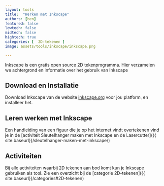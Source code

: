 ```yaml
---
layout: tools 
title:  "Werken met Inkscape"
authors: [ben]
featured: false
lowtech: false
midtech: false
hightech: true
categories: [  2D-tekenen ]
image: assets/tools/inkscape/inkscape.png

---
```


Inkscape is een gratis open source 2D tekenprogramma. Hier verzamelen we achtergrond en informatie over het gebruik van Inkscape

## Download en Installatie

Download Inkscape van de website [inkscape.org](https://inkscape.org/) voor jou platform, en installeer het. 

## Leren werken met Inkscape

Een handleiding van een figuur die je op het internet vindt overtekenen vind je in de [activiteit Sleutelhanger maken met Inkscape en de Lasercutter]({{ site.baseurl}}/sleutelhanger-maken-met-inkscape/)

## Activiteiten

Bij alle activiteiten waarbij 2D tekenen aan bod komt kun je Inkscape gebruiken als tool. Zie een overzicht bij de [categorie 2D-tekenen]({{ site.baseurl}}/categories#2D-tekenen)


